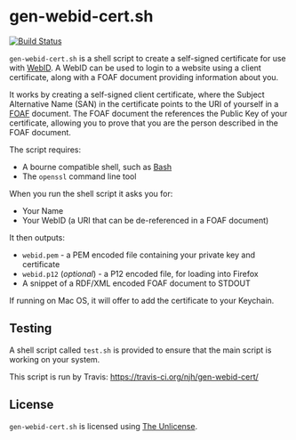 gen-webid-cert.sh
=================

[![Build Status](https://travis-ci.org/njh/gen-webid-cert.svg?branch=master)](https://travis-ci.org/njh/gen-webid-cert)

`gen-webid-cert.sh` is a shell script to create a self-signed certificate for
use with [WebID](http://webid.info/). A WebID can be used to login to a website
using a client certificate, along with a FOAF document providing information
about you.

It works by creating a self-signed client certificate, where the Subject
Alternative Name (SAN) in the certificate points to the URI of yourself in a 
[FOAF](http://xmlns.com/foaf/spec/) document. The FOAF document the references
the Public Key of your certificate, allowing you to prove that you are the
person described in the FOAF document.

The script requires:
- A bourne compatible shell, such as [Bash](https://en.wikipedia.org/wiki/Bash_(Unix_shell))
- The `openssl` command line tool

When you run the shell script it asks you for:
- Your Name
- Your WebID (a URI that can be de-referenced in a FOAF document) 

It then outputs:
- `webid.pem` - a PEM encoded file containing your private key and certificate
- `webid.p12` (*optional*) - a P12 encoded file, for loading into Firefox
- A snippet of a RDF/XML encoded FOAF document to STDOUT

If running on Mac OS, it will offer to add the certificate to your Keychain.



Testing
-------

A shell script called `test.sh` is provided to ensure that the main script is
working on your system. 

This script is run by Travis: https://travis-ci.org/njh/gen-webid-cert/


License
-------

`gen-webid-cert.sh` is licensed using [The Unlicense](http://unlicense.org/).
